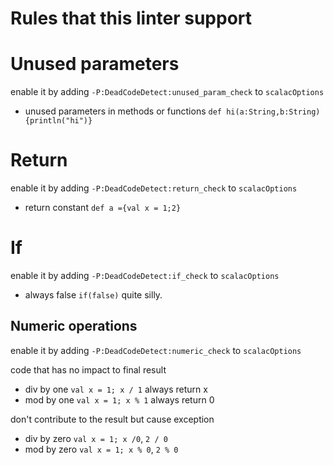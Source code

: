 # Rules that this linter support

# Unused parameters

enable it by adding `-P:DeadCodeDetect:unused_param_check` to `scalacOptions`

- unused parameters in methods or functions `def hi(a:String,b:String){println("hi")}` 

# Return 

enable it by adding `-P:DeadCodeDetect:return_check` to `scalacOptions`

- return constant `def a ={val x = 1;2}` 

# If 

enable it by adding `-P:DeadCodeDetect:if_check` to `scalacOptions`

- always false `if(false)` quite silly.

## Numeric operations 

enable it by adding `-P:DeadCodeDetect:numeric_check` to `scalacOptions`

code that has no impact to final result

- div by one `val x = 1; x / 1` always return x
- mod by one `val x = 1; x % 1` always return 0

don't contribute to the result but cause exception

- div by zero `val x = 1; x /0`, `2 / 0` 
- mod by zero `val x = 1; x % 0`, `2 % 0`